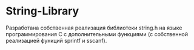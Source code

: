 # String-Library

Разработана собственная реализация библиотеки string.h на языке программирования C с дополнительными функциями (с собственной реализацией функций sprintf и sscanf).
